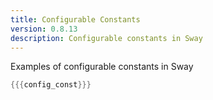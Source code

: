 ```yaml
---
title: Configurable Constants
version: 0.8.13
description: Configurable constants in Sway
---
```


Examples of configurable constants in Sway

```rust
{{{config_const}}}
```
